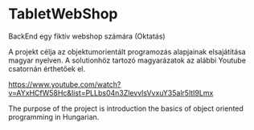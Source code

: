 # TabletWebShop
BackEnd egy fiktív webshop számára (Oktatás)

A projekt célja az objektumorientált programozás alapjainak elsajátítása magyar nyelven. A solutionhöz tartozó magyarázatok az alábbi Youtube csatornán érthetőek el.

https://www.youtube.com/watch?v=AYxHCfW58Hc&list=PLLbs04n3ZlevvlsVvxuY35alr5ltI9Lmx


The purpose of the project is introduction the basics of object oriented programming in Hungarian. 


